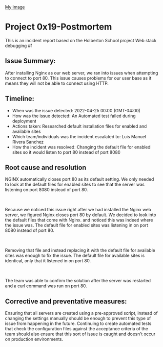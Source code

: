 [My image](Luijma.github.com/holberton-system_engineering-devops/Tryingfunnyforgrades.jpg.jpg)
# Project 0x19-Postmortem

This is an incident report based on the Holberton School project Web stack debugging #1
## Issue Summary:

After installing Nginx as our web server, we ran into issues when attempting to connect to port 80. This issue causes problems for our user base as it means they will not be able to connect using HTTP.

## Timeline:

* When was the issue detected: 2022-04-25 00:00 (GMT-04:00)
* How was the issue detected: An Automated test failed during deployment
* Actions taken: Researched default installation files for enabled and available sites
* Which team/individuals was the incident escalated to: Luis Manuel Rivera Sanchez
* How the incident was resolved: Changing the default file for enabled sites so it would listen to port 80 instead of port 8080

## Root cause and resolution

NGINX automatically closes port 80 as its default setting. We only needed to look at the default files for enabled sites to see that the server was listening on port 8080 instead of port 80.

<br /> <br />
Because we noticed this issue right after we had installed the Nginx web server, we figured Nginx closes port 80 by default. We decided to look into the default files that come with Nginx. and noticed this was indeed where the issue was. The default file for enabled sites was listening in on port 8080 instead of port 80.

<br /> <br />
Removing that file and instead replacing it with the default file for available sites was enough to fix the issue. The default file for available sites is identical, only that it listened in on port 80.

<br /> <br />
The team was able to confirm the solution after the server was restarted and a curl command was run on port 80.

## Corrective and preventative measures:

Ensuring that all servers are created using a pre-approved script, instead of changing the settings manually should be enough to prevent this type of issue from happening in the future. Continuing to create automated tests that check the configuration files against the acceptance criteria of the team should also ensure that this sort of issue is caught and doesn't occur on production environments.
